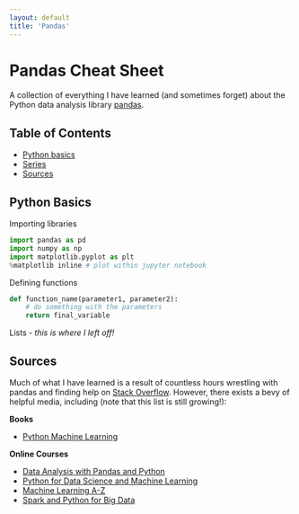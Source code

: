 ```yaml
---
layout: default
title: 'Pandas'
---
```


# Pandas Cheat Sheet

A collection of everything I have learned (and sometimes forget) about the Python data analysis library [pandas](http://pandas.pydata.org/).

## Table of Contents

* [Python basics](#basics)
* [Series](#series)
* [Sources](#sources)

## <a name='basics'></a>Python Basics

Importing libraries
``` python
import pandas as pd
import numpy as np
import matplotlib.pyplot as plt
%matplotlib inline # plot within jupyter notebook
```

Defining functions
``` python
def function_name(parameter1, parameter2):
    # do something with the parameters
    return final_variable
```

Lists - _this is where I left off!_

## <a name='sources'></a>Sources

Much of what I have learned is a result of countless hours wrestling with pandas and finding help on [Stack Overflow](https://stackoverflow.com/questions/tagged/pandas). However, there exists a bevy of helpful media, including (note that this list is still growing!):

**Books**

* [Python Machine Learning](https://www.amazon.com/Python-Machine-Learning-scikit-learn-TensorFlow/dp/1787125939/ref=dp_ob_image_bk)

**Online Courses**

* [Data Analysis with Pandas and Python](https://www.udemy.com/data-analysis-with-pandas/learn/v4/overview)
* [Python for Data Science and Machine Learning](https://www.udemy.com/python-for-data-science-and-machine-learning-bootcamp/learn/v4/)
* [Machine Learning A-Z](https://www.udemy.com/machinelearning/learn/v4/)
* [Spark and Python for Big Data](https://www.udemy.com/spark-and-python-for-big-data-with-pyspark/learn/v4/)
